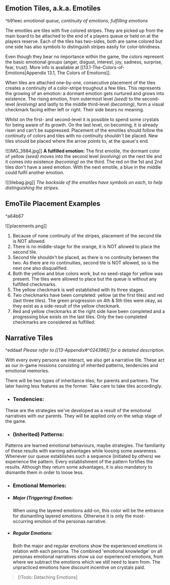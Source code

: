## Emotion Tiles, a.k.a. Emotiles
^b91eec
*emotional queue, continuity of emotions, fulfilling emotions*

The emotiles are tiles with five colored stripes. They are picked up from the main board to be attached to the end of a players queue or held on at the players reserve. Each of the tiles has two-sides, both are same colored but one side has also symbols to distinguish stripes easily for color-blindness.

Even though they bear no importance within the game, the colors represent the basic emotional groups (anger, disgust, interest, joy, sadness, surprise, fear, trust). More info is available at [[13.1-The-Colors-of-Emotions|Appendix 13.1, The Colors of Emotions]].

When tiles are attached one-by-one, consecutive placement of the tiles creates a continuity of a color-stripe troughout a few tiles. This represents the growing of an emotion: a dormant emotion gets nurtured and grows into existence. The rising emotion, from outermost level *(seed)* to the second-level *(evolving)* and lastly to the middle third-level *(becoming)*, form a visual checkmark facing either left or right. Their side bears no meaning. 

Whilst on the first- and second-level it is possible to spend some crystals for being aware of its growth. On the last level, on becoming, it is already risen and can't be suppressed. Placement of the emotiles should follow the continuity of colors and tiles with no continuity shouldn't be placed. New tiles should be placed where the arrow points to, at the queue's end.

 ![[IMG_3984.jpg]]
**A fulfilled emotion:** The first emotile, the dormant color of yellow *(seed)* moves into the second level *(evolving)* on the next tile and it comes into existence *(becoming)* on the third. The red on the 1st and 2nd tiles don't have a seed emotion. With the next emotile, a blue in the middle could fulfil another emotion.

![[tilebag.jpg]]
*The backside of the emotiles have symbols on each, to help distinguishing the stripes.* 
## EmoTile Placement Examples
^a64b67

![[placements.png]]
1. Because of none continuity of the stripes, placement of the second tile is NOT allowed.
2. There is no middle-stage for the orange, it is NOT allowed to place the second tile.
3. Second tile shouldn't be placed, as there is no continuity between the two. As there are no continuities, second tile is NOT allowed, so is the next one also disqualified.
4. Both the yellow and blue colors work, but no seed-stage for yellow was present. The tiles were allowed to place but the queue is without any fulfilled checkmarks. 
5. The yellow checkmark is well established with its three stages.
6. Two checkmarks have been completed: yellow (at the first tiles) and red (last three tiles). The green progression on 4th & 5th tiles were okay, as they exist as a side-result of the yellow checkmark.
7. Red and yellow checkmarks at the right side have been completed and a progressing blue exists on the last tiles. Only the two completed checkmarks are considered as fulfilled.
## Narrative Tiles 
^eddaaf
*Please refer to [[13-Appendix#^024396]] for a detailed description.*

With every every persona we interact, we also get a narrative tile. These act as our in-game missions consisting of inherited patterns, tendencies and emotional memories.

There will be two types of inheritance tiles; for parents and partners. The later having less features as the former. Take care to take tiles accordingly.

- ### Tendencies:

These are the strategies we've developed as a result of the emotional narratives with our parents. They will be applied only on the setup stage of the game.

- ### (Inherited) Patterns:

 Patterns are learned emotional behaviours, maybe strategies. The familiarity of these results with earning advantages while loosing some awareness. Whenever our queue establishes such a sequence (initiated by others) we experience the pattern. Every establishment of the pattern fortifies the results. Although they return some advantages, it is also mandatory to dismantle them in order to loose less.

- ### Emotional Memories:
- ##### Major (Triggering) Emotion:
  When using the layered emotions add-on, this color will be the entrance for dismantling layered emotions. Otherwise it is only the most-occurring emotion of the personas narrative. 
- ##### Regular Emotions:
  Both the major and regular emotions show the experienced emotions in relation with each persona. The combined 'emotional knowledge' on all personas emotional narratives show us our experienced emotions, from where we subtract the emotions which we still need to learn from. The unpracticed emotions have discount incentive on crystals paid.

> [!Todo: Detaching Emotions]



